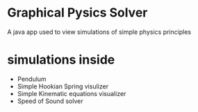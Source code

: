 # Graphical Pysics Solver
A java app used to view simulations of simple physics principles

# simulations inside 
* Pendulum
* Simple Hookian Spring visulizer
* Simple Kinematic equations visualizer
* Speed of Sound solver
